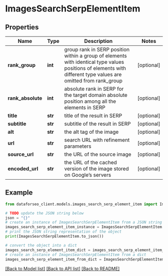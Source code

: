 # ImagesSearchSerpElementItem


## Properties

Name | Type | Description | Notes
------------ | ------------- | ------------- | -------------
**rank_group** | **int** | group rank in SERP position within a group of elements with identical type values positions of elements with different type values are omitted from rank_group | [optional] 
**rank_absolute** | **int** | absolute rank in SERP for the target domain absolute position among all the elements in SERP | [optional] 
**title** | **str** | title of the result in SERP | [optional] 
**subtitle** | **str** | subtitle of the result in SERP | [optional] 
**alt** | **str** | the alt tag of the image | [optional] 
**url** | **str** | search URL with refinement parameters | [optional] 
**source_url** | **str** | the URL of the source image | [optional] 
**encoded_url** | **str** | the URL of the cached version of the image stored on Google’s servers | [optional] 

## Example

```python
from dataforseo_client.models.images_search_serp_element_item import ImagesSearchSerpElementItem

# TODO update the JSON string below
json = "{}"
# create an instance of ImagesSearchSerpElementItem from a JSON string
images_search_serp_element_item_instance = ImagesSearchSerpElementItem.from_json(json)
# print the JSON string representation of the object
print(ImagesSearchSerpElementItem.to_json())

# convert the object into a dict
images_search_serp_element_item_dict = images_search_serp_element_item_instance.to_dict()
# create an instance of ImagesSearchSerpElementItem from a dict
images_search_serp_element_item_from_dict = ImagesSearchSerpElementItem.from_dict(images_search_serp_element_item_dict)
```
[[Back to Model list]](../README.md#documentation-for-models) [[Back to API list]](../README.md#documentation-for-api-endpoints) [[Back to README]](../README.md)


